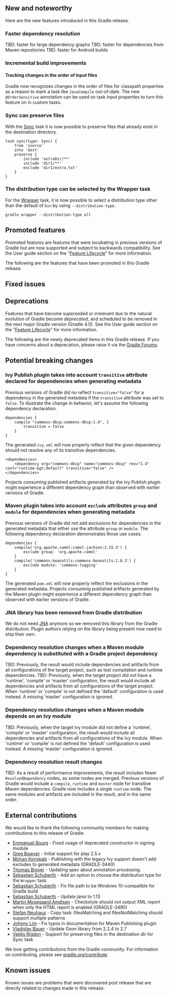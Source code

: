 ## New and noteworthy

Here are the new features introduced in this Gradle release.

<!--
IMPORTANT: if this is a patch release, ensure that a prominent link is included in the foreword to all releases of the same minor stream.
Add-->

<!--
### Example new and noteworthy
-->

### Faster dependency resolution

TBD: faster for large dependency graphs
TBD: faster for dependencies from Maven repositories
TBD: faster for Android builds

### Incremental build improvements

#### Tracking changes in the order of input files

Gradle now recognizes changes in the order of files for classpath properties as a reason to mark a task like `JavaCompile` out-of-date. The new `@OrderSensitive` annotation can be used on task input properties to turn this feature on in custom tasks.

### Sync can preserve files

With the [Sync](dsl/org.gradle.api.tasks.Sync.html) task it is now possible to preserve files that already exist in the destination directory.

    task sync(type: Sync) {
        from 'source'
        into 'dest'
        preserve {
            include 'extraDir/**'
            include 'dir1/**'
            exclude 'dir1/extra.txt'
        }
    }

### The distribution type can be selected by the Wrapper task

For the [Wrapper](userguide/gradle_wrapper.html#sec:wrapper_generation) task, it is now possible to select a distribution type other than the default of `bin` by using `--distribution-type`.

    gradle wrapper --distribution-type all

## Promoted features

Promoted features are features that were incubating in previous versions of Gradle but are now supported and subject to backwards compatibility.
See the User guide section on the “[Feature Lifecycle](userguide/feature_lifecycle.html)” for more information.

The following are the features that have been promoted in this Gradle release.

<!--
### Example promoted
-->

## Fixed issues

## Deprecations

Features that have become superseded or irrelevant due to the natural evolution of Gradle become *deprecated*, and scheduled to be removed
in the next major Gradle version (Gradle 4.0). See the User guide section on the “[Feature Lifecycle](userguide/feature_lifecycle.html)” for more information.

The following are the newly deprecated items in this Gradle release. If you have concerns about a deprecation, please raise it via the [Gradle Forums](https://discuss.gradle.org).

<!--
### Example deprecation
-->

## Potential breaking changes

### Ivy Publish plugin takes into account `transitive` attribute declared for dependencies when generating metadata

Previous versions of Gradle did no reflect `transitive="false"` for a dependency in the generated metadata if the `transitive` attribute was set to `false`. To illustrate the change
in behavior, let's assume the following dependency declaration.

    dependencies {
        compile "commons-dbcp:commons-dbcp:1.4", {
            transitive = false
        }
    }

The generated `ivy.xml` will now properly reflect that the given dependency should not resolve any of its transitive dependencies.

    <dependencies>
        <dependency org="commons-dbcp" name="commons-dbcp" rev="1.4" conf="runtime-&gt;default" transitive="false" />
    </dependencies>

Projects consuming published artifacts generated by the Ivy Publish plugin might experience a different dependency graph than observed with earlier versions of Gradle.

### Maven plugin takes into account `exclude` attributes `group` and `module` for dependencies when generating metadata

Previous versions of Gradle did not add exclusions for dependencies in the generated metadata that either use the attribute `group` _or_ `module`. The following dependency declaration
demonstrates those use cases.

    dependencies {
        compile('org.apache.camel:camel-jackson:2.15.3') {
            exclude group: 'org.apache.camel'
        }
        compile('commons-beanutils:commons-beanutils:1.8.3') {
            exclude module: 'commons-logging'
        }
    }

The generated `pom.xml` will now properly reflect the exclusions in the generated metadata. Projects consuming published artifacts generated by the Maven plugin might
experience a different dependency graph than observed with earlier versions of Gradle.

### JNA library has been removed from Gradle distribution

We do not need [JNA](https://github.com/java-native-access/jna) anymore so we removed this library from
the Gradle distribution. Plugin authors relying on the library being present now need to ship their own.

### Dependency resolution changes when a Maven module dependency is substituted with a Gradle project dependency

TBD: Previously, the result would include dependencies and artifacts from all configurations of the target project, such as test compilation and runtime dependencies.
TBD: Previously, when the target project did not have a 'runtime', 'compile' or 'master' configuration, the result would include all dependencies and artifacts from all configurations of the target project. When 'runtime' or 'compile' is not defined the 'default' configuration is used instead. A missing 'master' configuration is ignored.

### Dependency resolution changes when a Maven module depends on an Ivy module

TBD: Previously, when the target Ivy module did not define a 'runtime', 'compile' or 'master' configuration, the result would include all dependencies and artifacts from all configurations of the Ivy module. When 'runtime' or 'compile' is not defined the 'default' configuration is used instead. A missing 'master' configuration is ignored.

### Dependency resolution result changes

TBD: As a result of performance improvements, the result includes fewer `ResolvedDependency` nodes, as some nodes are merged. Previous versions of Gradle would include a `compile`, `runtime` and `master` node for transitive Maven dependencies. Gradle now includes a single `runtime` node. The same modules and artifacts are included in the result, and in the same order.

## External contributions

We would like to thank the following community members for making contributions to this release of Gradle.

- [Emmanuel Bourg](https://github.com/ebourg) - Fixed usage of deprecated constructor in signing module
- [Greg Bowyer](https://github.com/GregBowyer) - Initial support for play 2.5.x
- [Mohan Kornipati](https://github.com/mkornipati) - Publishing with the legacy Ivy support doesn't add excludes to generated metadata (GRADLE-3440)
- [Thomas Broyer](https://github.com/tbroyer) - Updating spec about annotation processing.
- [Sebastian Schuberth](https://github.com/sschuberth) - Add an option to choose the distribution type for the `Wrapper` task.
- [Sebastian Schuberth](https://github.com/sschuberth) - Fix file path to be Windows 10-compatible for Gradle build
- [Sebastian Schuberth](https://github.com/sschuberth) - Update jansi to 1.13
- [Martin Mosegaard Amdisen](https://github.com/martinmosegaard) - Checkstyle should not output XML report when only the HTML report is enabled (GRADLE-3490)
- [Stefan Neuhaus](https://github.com/stefanneuhaus) - Copy task: filesMatching and filesNotMatching should support multiple patterns
- [Johnny Lim](https://github.com/izeye) - Fix typos in documentation for Maven Publishing plugin
- [Vladislav Bauer](https://github.com/vbauer) - Update Gson library from 2.2.4 to 2.7
- [Valdis Rigdon](https://github.com/valdisrigdon) - Support for preserving files in the destination dir for Sync task

We love getting contributions from the Gradle community. For information on contributing, please see [gradle.org/contribute](https://gradle.org/contribute).

## Known issues

Known issues are problems that were discovered post release that are directly related to changes made in this release.
